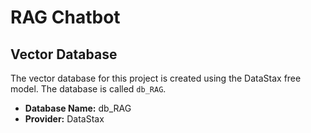 # RAG Chatbot

## Vector Database

The vector database for this project is created using the DataStax free model. The database is called `db_RAG`.

- **Database Name:** db_RAG
- **Provider:** DataStax

